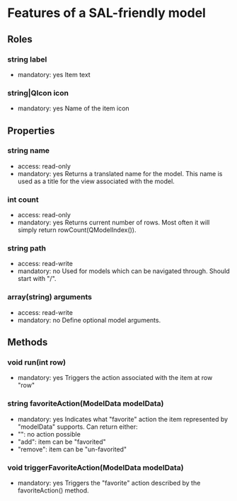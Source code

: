 # Features of a SAL-friendly model

## Roles
### string label
- mandatory: yes
Item text

### string|QIcon icon
- mandatory: yes
Name of the item icon

## Properties
### string name
- access: read-only
- mandatory: yes
Returns a translated name for the model. This name is used as a title for the
view associated with the model.

### int count
- access: read-only
- mandatory: yes
Returns current number of rows. Most often it will simply return
rowCount(QModelIndex()).

### string path
- access: read-write
- mandatory: no
Used for models which can be navigated through. Should start with "/".

### array(string) arguments
- access: read-write
- mandatory: no
Define optional model arguments.

## Methods
### void run(int row)
- mandatory: yes
Triggers the action associated with the item at row "row"

### string favoriteAction(ModelData modelData)
- mandatory: yes
Indicates what "favorite" action the item represented by "modelData" supports.
Can return either:
- "": no action possible
- "add": item can be "favorited"
- "remove": item can be "un-favorited"

### void triggerFavoriteAction(ModelData modelData)
- mandatory: yes
Triggers the "favorite" action described by the favoriteAction() method.